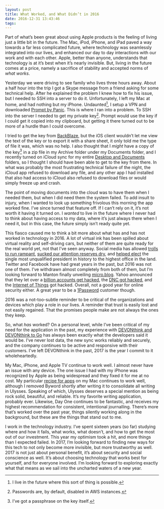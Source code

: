 ```yaml
---
layout: post
title: What Worked, and What Didn’t in 2016
date: 2016-12-31 13:43:46
tags: 
---
```


Part of what’s been great about using Apple products is the feeling of living just a little bit in the future. The Mac, iPod, iPhone, and iPad paved a way towards a far less complicated future, where technology was seamlessly integrated into our lives, and enhanced our day to day interactions with our work and with each other. Apple, better than anyone, understands that technology is at it’s best when it’s nearly invisible. But, living in the future comes at a price, namely a sacrifice of stability and accepted norms of *what works*. 

Yesterday we were driving to see family who lives three hours away. About a half hour into the trip I got a Skype message from a friend asking for some technical help. After he explained the problem I knew how to fix his issue, but I needed to SSH into a server to do it. Unfortunately, I left my Mac at home, and had nothing but my iPhone. Undaunted[^1], I setup a VPN and downloaded [Prompt by Panic][1]. This is where I ran into a problem. To SSH into the server I needed to get my private key[^2]. Prompt would use the key if I could get it copied into my clipboard, but getting it there turned out to be more of a hurdle than I could overcome. 

I tried to get the key from [BackBlaze][2], but the iOS client wouldn’t let me view the text of the key or to export it with a share sheet, it only told me the type of file it was, which was no help. I also thought that I *might* have a copy of the key[^3] in a zip file in my Archive folder under my Documents folder, and I recently turned on iCloud sync for my entire [Desktop and Documents][3] folders, so I thought I should have been able to get to the key from there. In what was probably the most frustrating technical failure of the night, the iCloud app refused to download any file, and any other app I had installed that also had access to iCloud also refused to download files or would simply freeze up and crash. 

The point of moving documents into the cloud was to have them when I needed them, but when I did need them the system failed. To add insult to injury, when I wanted to look up something frivolous this morning the app worked fine. I’ve since turned that feature off. If I can’t rely on it, it’s not worth it having it turned on. I *wanted* to live in the future where I never had to think about having access to my data, where it’s just always there when I need it, but in this case, the future simply isn’t ready quite yet. 

 This fiasco caused me to think a bit more about what has and has not worked in technology in 2016. A lot of virtual ink has been spilled about virtual reality and self-driving cars, but neither of them are quite ready for the real world yet, not that I’ve seen anyway. Social media has allowed [trolls to run rampant][4], [sucked our attention reserves dry][5], and [helped elect][6] the single most unqualified president in history to the highest office in the land. Twitter and Facebook have had great years in the past, but 2016 was not one of them. I’ve withdrawn almost completely from both of them, but I’m looking forward to Manton finally unveiling [micro.blog][7]. Yahoo announced that they let over a [billion accounts get hacked][8], the [DNC got hacked][9], and the [Internet of Things][10] got hacked. Overall, not a good year for online security either. A great year to be a [1Password][11] customer though.  

2016 was a not-too-subtle reminder to be critical of the organizations and devices which play a role in our lives. A reminder that trust is easily lost and not easily regained. That the promises people make are not always the ones they keep. 

So, what *has* worked? On a personal level, while I’ve been critical of my need for the application in the past, my experience with [DEVONthink and DEVONthink to Go][12] has always been exactly what the developers said it would be. I’ve never lost data, the new sync works reliably and securely, and the company continues to be active and responsive with their customers. I’ve left DEVONthink in the past, 2017 is the year I commit to it wholeheartedly. 

My Mac, iPhone, and Apple TV continue to work well. I almost never have an issue with any device. The one issue I had with my iPhone was recognized by Apple as being widespread and they fixed it for me at no cost. My particular [recipe for apps][13] on my Mac continues to work well, although I removed Byword shortly after writing it to consolidate all writing in Ulysses. Speaking of which, Ulysses deserves a special mention as being rock solid, beautiful, and reliable. It’s my favorite writing application, probably ever. Likewise, Day One continues to be fantastic, and receives my highest recommendation for consistent, intentional journalling. There’s more that’s worked over the past year, things silently working along in the background, but these are the things that stand out to me.

I work in the technology industry. I’ve spent sixteen years (so far) studying where and how it fails, what works, what doesn’t, and how to get the most out of our investment. This year my optimism took a hit, and more things than I expected failed. In 2017, I’m looking forward to finding new ways for this tech to not only become more invisible, but more trustworthy as well. 2017 is not just about personal benefit, it’s about security and social conscience as well. It’s about choosing technology that works best for yourself, and for everyone involved. I’m looking forward to exploring exactly what that means as we sail into the uncharted waters of a new year. 



[^1]:	I live in the future where this sort of thing is possible.

[^2]:	Passwords are, by default, disabled in AWS instances.

[^3]:	I’ve got a passphrase on the key itself.

[1]:	https://www.panic.com/prompt/
[2]:	https://www.backblaze.com
[3]:	https://www.apple.com/icloud/icloud-drive/
[4]:	https://daringfireball.net/linked/2016/10/18/disney-twitter-image
[5]:	http://www.nytimes.com/2016/11/20/jobs/quit-social-media-your-career-may-depend-on-it.html?smtyp=cur
[6]:	https://www.washingtonpost.com/news/the-intersect/wp/2016/11/17/facebook-fake-news-writer-i-think-donald-trump-is-in-the-white-house-because-of-me/
[7]:	http://micro.blog/about
[8]:	http://www.nytimes.com/2016/12/14/technology/yahoo-hack.html?_r=0
[9]:	https://en.wikipedia.org/wiki/2016_Democratic_National_Committee_email_leak
[10]:	http://www.npr.org/2016/10/22/498954197/internet-outage-update-internet-of-things-hacking-attack-led-to-outage-of-popula
[11]:	https://1password.com
[12]:	http://www.devontechnologies.com/products.html
[13]:	http://jonathanbuys.net/The_Recipe
